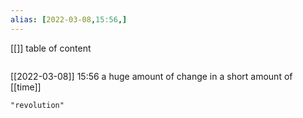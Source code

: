```yaml
---
alias: [2022-03-08,15:56,]
---
```

[[]]
table of content
```toc
```

[[2022-03-08]] 15:56
a huge amount of change in a short amount of [[time]]
```query
"revolution"
```